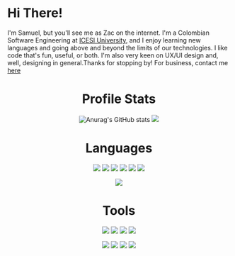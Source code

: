 <!Doctype html>
<html lang="en">
    <head>
        <link href="/style.css" rel="stylesheet"></link>
  </head>
  <body>
    <h1>Hi There!</h1>
    <p>I'm Samuel, but you'll see me as Zac on the internet. I'm a Colombian Software Engineering at <a href="https://www.icesi.edu.co/es/">ICESI University</a>, and I enjoy learning new languages and going above and beyond the limits of our technologies. I like code that's fun, useful, or both. I'm also very keen on UX/UI design and, well, designing in general.Thanks for stopping by! For business, contact me <a href="seamzacdisc1@gmail.com">here</a></p>
    <span></span>
    <div align="center">
      <h1>Profile Stats</h1>
      <p align="center" class="cards">
      <img src="https://github-readme-stats.vercel.app/api?username=zacwastaken&show_icons=true&theme=prussian&count_privat=true&line_height=25&hide_border=true" alt="Anurag's GitHub stats"/>
      <img src="https://github-readme-streak-stats.herokuapp.com?user=zacwastaken&theme=prussian&date_format=j%2Fn%5B%2FY%5D&fire=DD7E54&currStreakNum=DDA154&ring=DDB292&hide_border=true"/>
      </p>
      <h1>Languages</h1>
      <div>
        <p>
          <img src="https://img.shields.io/badge/Java-e3ae78?style=for-the-badge&logo=java&logoColor=black"/>
          <img src="https://img.shields.io/badge/HTML5-eda18c?style=for-the-badge&logo=html5&logoColor=black"/>
          <img src="https://img.shields.io/badge/Sass-edabcc?style=for-the-badge&logo=sass&logoColor=black"/>
          <img src="https://img.shields.io/badge/JavaScript-F7DF1E?style=for-the-badge&logo=javascript&logoColor=black"/>
          <img src="https://img.shields.io/badge/Python-f7dd81?style=for-the-badge&logo=python&logoColor=blue"/>
          <img src="https://img.shields.io/badge/C%23-89d487?style=for-the-badge&logo=c-sharp&logoColor=black"/>
        </p>
        <img src="https://metrics.lecoq.io/zacwastaken?template=classic&base.header=0&base.activity=0&base.community=0&base.repositories=0&base.metadata=0&languages=1&languages.limit=8&languages.threshold=0%25&languages.colors=java%3A%20%23ff8519%2C%20css%3A%2369affa%2C%20c%23%3A%23bd58d1%2C%20javascript%3A%20%23e8d546%2C%20php%3A%20%239ebae6%2C%20python%3A%20%23f1f2bd%2C%20c%2B%2B%3A%20%2344cf44%2C%20SQL%3A%20%23c73478%2C%20ruby%3A%20%23c7344d%2C%20go%3A%20%2340ccdb%2C%20swift%3A%20%23ffae52&languages.sections=most-used&languages.details=bytes-size&languages.indepth=false&languages.analysis.timeout=15&languages.categories=markup%2C%20programming&languages.recent.categories=markup%2C%20programming&languages.recent.load=300&languages.recent.days=14&config.timezone=America%2FBogota" class="most-lang"/>
      </div>
      <h1>Tools</h1>
      <p>
        <img src="https://img.shields.io/badge/IntelliJIDEA-eb7583.svg?style=for-the-badge&logo=intellij-idea&logoColor=white"/>
        <img src="https://img.shields.io/badge/Visual_Studio_Code-0078D4?style=for-the-badge&logo=visual%20studio%20code&logoColor=white"/>
        <img src="https://img.shields.io/badge/GNU%20Bash-0c6b0c?style=for-the-badge&logo=GNU%20Bash&logoColor=white"/>
        <img src="https://img.shields.io/badge/GIT-E44C30?style=for-the-badge&logo=git&logoColor=white"/>
      </p>
      <p>
        <img src="https://img.shields.io/badge/Adobe%20Illustrator-FF9A00?style=for-the-badge&logo=adobe%20illustrator&logoColor=white"/>
        <img src="https://img.shields.io/badge/Adobe%20XD-b3469a?style=for-the-badge&logo=Adobe%20XD&logoColor=white"/>
        <img src="https://img.shields.io/badge/Notion-000000?style=for-the-badge&logo=notion&logoColor=white"/>
        <img src="https://img.shields.io/badge/Trello-0052CC?style=for-the-badge&logo=trello&logoColor=white"/>
      </p>
      <span></span>
    </div>
  </body>
</html>
